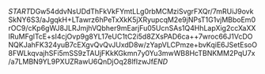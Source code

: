 $START$DGw54ddvNsUDdThFkVkFYmtLLg0rbMCMziSvgrFXQr/7mRUiJ9ovkSkNY6S3/aJgqkH+LTawrz6hPeTxXkK5jXRyupcqM2e9jNPsT1G1vjMBboEm0rOC9/cKp6gWJ8JLRJmjhVQbher9mEarjFu05UcnSAs1Q4HhLapXig2ccXaXXIRuMFglTcE+sI4cjOvp9g8YL17eUC1tC2i5d8ZXsPAD6ca++7wroc66J1VcDONQKJahFK324yuB7cEXgvQvQvJUxdD8w/zYapVLCPmze+bvKqiE6JSetEsoO8FWLkqvajhSFi5mSS9zTAUjFKkKGkmn7y0Yu3mwWB8HcTBNKMM2PqU7x/a7LMBN9YL9PXUZRawU6QnDjOq28lfIzwJf$END$